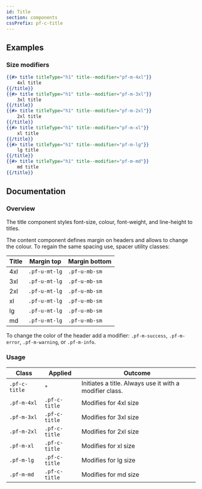 ```yaml
---
id: Title
section: components
cssPrefix: pf-c-title
---
```


## Examples

### Size modifiers

```hbs
{{#> title titleType="h1" title--modifier="pf-m-4xl"}}
    4xl title
{{/title}}
{{#> title titleType="h1" title--modifier="pf-m-3xl"}}
    3xl title
{{/title}}
{{#> title titleType="h1" title--modifier="pf-m-2xl"}}
    2xl title
{{/title}}
{{#> title titleType="h1" title--modifier="pf-m-xl"}}
    xl title
{{/title}}
{{#> title titleType="h1" title--modifier="pf-m-lg"}}
    lg title
{{/title}}
{{#> title titleType="h1" title--modifier="pf-m-md"}}
    md title
{{/title}}
```

## Documentation

### Overview

The title component styles font-size, colour, font-weight, and line-height to titles.

The content component defines margin on headers and allows to change the colour. To regain the same spacing use, spacer utility classes:

| Title | Margin top    | Margin bottom |
| ----- | ------------- | ------------- |
| 4xl   | `.pf-u-mt-lg` | `.pf-u-mb-sm` |
| 3xl   | `.pf-u-mt-lg` | `.pf-u-mb-sm` |
| 2xl   | `.pf-u-mt-lg` | `.pf-u-mb-sm` |
| xl    | `.pf-u-mt-lg` | `.pf-u-mb-sm` |
| lg    | `.pf-u-mt-lg` | `.pf-u-mb-sm` |
| md    | `.pf-u-mt-lg` | `.pf-u-mb-sm` |

To change the color of the header add a modifier: `.pf-m-success`, `.pf-m-error`, `.pf-m-warning`, or `.pf-m-info`.

### Usage

| Class           | Applied       | Outcome                                                 |
| --------------- | ------------- | ------------------------------------------------------- |
| `.pf-c-title`   | `*`           | Initiates a title. Always use it with a modifier class. |
| `.pf-m-4xl`     | `.pf-c-title` | Modifies for 4xl size                                   |
| `.pf-m-3xl`     | `.pf-c-title` | Modifies for 3xl size                                   |
| `.pf-m-2xl`     | `.pf-c-title` | Modifies for 2xl size                                   |
| `.pf-m-xl`      | `.pf-c-title` | Modifies for xl size                                    |
| `.pf-m-lg`      | `.pf-c-title` | Modifies for lg size                                    |
| `.pf-m-md`      | `.pf-c-title` | Modifies for md size                                    |
